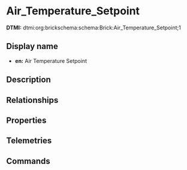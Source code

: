 # Air_Temperature_Setpoint
**DTMI:** dtmi:org:brickschema:schema:Brick:Air_Temperature_Setpoint;1
## Display name
- **en:** Air Temperature Setpoint
## Description
## Relationships
## Properties
## Telemetries
## Commands
